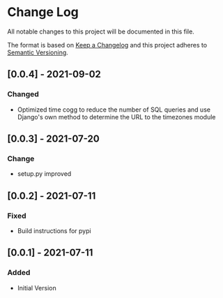 # Change Log

All notable changes to this project will be documented in this file.

The format is based on [Keep a Changelog](http://keepachangelog.com/)
and this project adheres to [Semantic Versioning](http://semver.org/).


## [0.0.4] - 2021-09-02

### Changed

- Optimized time cogg to reduce the number of SQL queries and use Django's own
  method to determine the URL to the timezones module


## [0.0.3] - 2021-07-20

### Change

- setup.py improved


## [0.0.2] - 2021-07-11

### Fixed

- Build instructions for pypi


## [0.0.1] - 2021-07-11

### Added

- Initial Version
